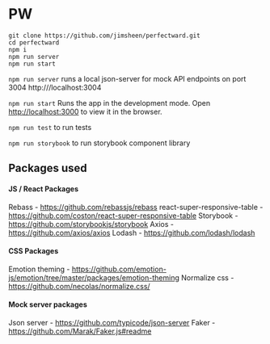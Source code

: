 # PW

```
git clone https://github.com/jimsheen/perfectward.git
cd perfectward
npm i
npm run server
npm run start
```
`npm run server` runs a local json-server for mock API endpoints on port 3004
http:///localhost:3004

`npm run start` Runs the app in the development mode.
Open [http://localhost:3000](http://localhost:3000) to view it in the browser.

`npm run test` to run tests

`npm run storybook` to run storybook component library 

## Packages used

#### JS / React Packages
Rebass - https://github.com/rebassjs/rebass
react-super-responsive-table - https://github.com/coston/react-super-responsive-table
Storybook - https://github.com/storybookjs/storybook
Axios - https://github.com/axios/axios
Lodash - https://github.com/lodash/lodash
#### CSS Packages
Emotion theming - https://github.com/emotion-js/emotion/tree/master/packages/emotion-theming
Normalize css - https://github.com/necolas/normalize.css/
#### Mock server packages
Json server - https://github.com/typicode/json-server
Faker - https://github.com/Marak/Faker.js#readme
